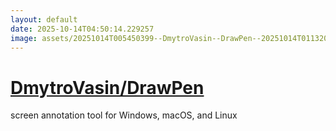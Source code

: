 ```yaml
---
layout: default
date: 2025-10-14T04:50:14.229257
image: assets/20251014T005450399--DmytroVasin--DrawPen--20251014T011320094--cropped.png
---
```


# [DmytroVasin/DrawPen](https://github.com/DmytroVasin/DrawPen)

screen annotation tool for Windows, macOS, and Linux
